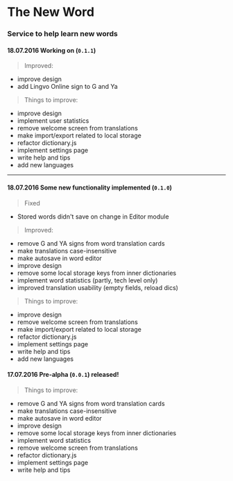 # The New Word
### Service to help learn new words

#### 18.07.2016 __Working on__ (`0.1.1`)

> Improved:
- improve design
- add Lingvo Online sign to G and Ya

> Things to improve:
- improve design
- implement user statistics
- remove welcome screen from translations
- make import/export related to local storage
- refactor dictionary.js
- implement settings page
- write help and tips
- add new languages </br>
_________

#### 18.07.2016 Some new functionality implemented (`0.1.0`)

> Fixed
- Stored words didn't save on change in Editor module

> Improved:
- remove G and YA signs from word translation cards
- make translations case-insensitive
- make autosave in word editor
- improve design
- remove some local storage keys from inner dictionaries
- implement word statistics (partly, tech level only)
- improved translation usability (empty fields, reload dics)

> Things to improve:
- improve design
- remove welcome screen from translations
- make import/export related to local storage
- refactor dictionary.js
- implement settings page
- write help and tips
- add new languages

#### 17.07.2016 Pre-alpha (`0.0.1`) released!

> Things to improve:
- remove G and YA signs from word translation cards
- make translations case-insensitive
- make autosave in word editor
- improve design
- remove some local storage keys from inner dictionaries
- implement word statistics
- remove welcome screen from translations
- refactor dictionary.js
- implement settings page
- write help and tips
